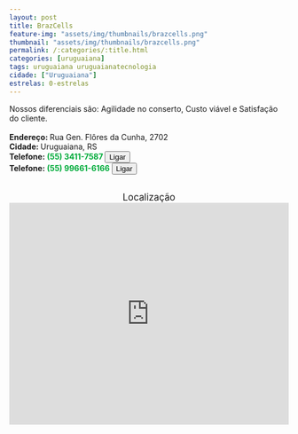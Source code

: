 ```yaml
---
layout: post
title: BrazCells
feature-img: "assets/img/thumbnails/brazcells.png"
thumbnail: "assets/img/thumbnails/brazcells.png"
permalink: /:categories/:title.html
categories: [uruguaiana]
tags: uruguaiana uruguaianatecnologia
cidade: ["Uruguaiana"]
estrelas: 0-estrelas
---
```

Nossos diferenciais são: Agilidade no conserto, Custo viável e Satisfação do cliente.<!-- more --><br/>
<br/>
<b>Endereço: </b>Rua Gen. Flôres da Cunha, 2702<br />
<b>Cidade: </b>Uruguaiana, RS<br />
<b>Telefone: <span style="color: #00ab3a;">(55) 3411-7587</span> <a href="tel:5534117587"><button class="ligar">Ligar</button></a></b><br />
<b>Telefone: <span style="color: #00ab3a;">(55) 99661-6166</span> <a href="tel:55996616166"><button class="ligar">Ligar</button></a></b><br />
<br />
<div style="font-size: larger; text-align: center;">
Localização</div>
<iframe src="https://www.google.com/maps/embed?pb=!1m18!1m12!1m3!1d3463.4816394326162!2d-57.082261084891506!3d-29.76371168198529!2m3!1f0!2f0!3f0!3m2!1i1024!2i768!4f13.1!3m3!1m2!1s0x94535b3ff37acdbb%3A0x33b3db7a2c5e8ce2!2sR.+Gen.+Fl%C3%B4res+da+Cunha%2C+2702+-+Centro%2C+Uruguaiana+-+RS!5e0!3m2!1spt-BR!2sbr!4v1524534173289" width="100%" height="400" frameborder="0" style="border:0" allowfullscreen></iframe>
